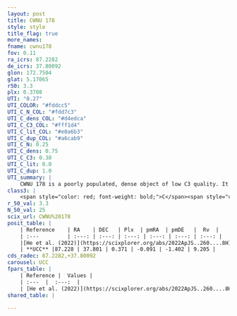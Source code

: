 ```yaml
---
layout: post
title: CWNU 178
style: style
title_flag: true
more_names: 
fname: cwnu178
fov: 0.11
ra_icrs: 87.2282
de_icrs: 37.80092
glon: 172.7504
glat: 5.17065
r50: 3.3
plx: 0.3708
UTI: "0.27"
UTI_COLOR: "#fddcc5"
UTI_C_N_COL: "#fdd7c3"
UTI_C_dens_COL: "#d4edca"
UTI_C_C3_COL: "#fff1d4"
UTI_C_lit_COL: "#e0a6b3"
UTI_C_dup_COL: "#a6cab9"
UTI_C_N: 0.25
UTI_C_dens: 0.75
UTI_C_C3: 0.38
UTI_C_lit: 0.0
UTI_C_dup: 1.0
UTI_summary: |
    CWNU 178 is a poorly populated, dense object of low C3 quality. It was recently reported in the literature.
class3: |
    <span style="color: red; font-weight: bold;">C</span><span style="color: #FFC300; font-weight: bold;">B</span>
r_50_val: 3.3
N_50_val: 25
scix_url: CWNU%20178
posit_table: |
    | Reference    | RA    | DEC   | Plx  | pmRA  | pmDE   |  Rv  |
    | :---         | :---: | :---: | :---: | :---: | :---: | :---: |
    |[He et al. (2022)](https://scixplorer.org/abs/2022ApJS..260....8H) | 87.221 | 37.832 | 0.35 | -0.06 | -1.4 | 29.0 |
    | **UCC** |87.228 | 37.801 | 0.371 | -0.091 | -1.402 | 9.205 | 
cds_radec: 87.2282,+37.80092
carousel: UCC
fpars_table: |
    | Reference |  Values |
    | :---  |  :---:  |
    | [He et al. (2022)](https://scixplorer.org/abs/2022ApJS..260....8H) | `AG=1.3, m-M=11.7, logAge=9.2, Z=0.006` |
shared_table: |
    
---
```

